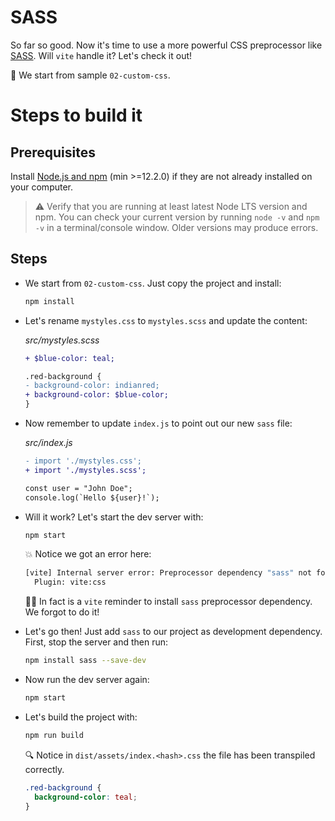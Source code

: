 # SASS

So far so good. Now it's time to use a more powerful CSS preprocessor like [SASS](https://sass-lang.com/). Will `vite` handle it? Let's check it out!

📌 We start from sample `02-custom-css`.

# Steps to build it

## Prerequisites

Install [Node.js and npm](https://nodejs.org/en/) (min >=12.2.0) if they are not already installed on your computer.

> ⚠ Verify that you are running at least latest Node LTS version and npm. You can check your current version by running `node -v` and `npm -v` in a terminal/console window. Older versions may produce errors.

## Steps

- We start from `02-custom-css`. Just copy the project and install:

  ```bash
  npm install
  ```

- Let's rename `mystyles.css` to `mystyles.scss` and update the content:

  _src/mystyles.scss_

  ```diff
  + $blue-color: teal;

  .red-background {
  - background-color: indianred;
  + background-color: $blue-color;
  }
  ```

- Now remember to update `index.js` to point out our new `sass` file:

  _src/index.js_

  ```diff
  - import './mystyles.css';
  + import './mystyles.scss';

  const user = "John Doe";
  console.log(`Hello ${user}!`);
  ```

- Will it work? Let's start the dev server with:

  ```bash
  npm start
  ```

  💥 Notice we got an error here:

  ```cmd
  [vite] Internal server error: Preprocessor dependency "sass" not found. Did you install it?
    Plugin: vite:css
  ```

  👍🏼 In fact is a `vite` reminder to install `sass` preprocessor dependency. We forgot to do it!

- Let's go then! Just add `sass` to our project as development dependency. First, stop the server and then run:

  ```bash
  npm install sass --save-dev
  ```

- Now run the dev server again:

  ```bash
  npm start
  ```

- Let's build the project with:

  ```bash
  npm run build
  ```

  🔍 Notice in `dist/assets/index.<hash>.css` the file has been transpiled correctly.

  ```css
  .red-background {
    background-color: teal;
  }
  ```
